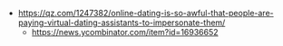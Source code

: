 - https://qz.com/1247382/online-dating-is-so-awful-that-people-are-paying-virtual-dating-assistants-to-impersonate-them/
  - https://news.ycombinator.com/item?id=16936652